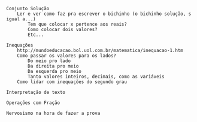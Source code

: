     Conjunto Solução
        Ler e ver como faz pra escrever o bichinho (o bichinho solução, s igual a...)
            Tem que colocar x pertence aos reais? 
            Como colocar dois valores? 
            Etc...

    Inequações
        http://mundoeducacao.bol.uol.com.br/matematica/inequacao-1.htm
        Como passar os valores para os lados?
            Do meio pro lado
            Da direita pro meio
            Da esquerda pro meio
            Tanto valores inteiros, decimais, como as variáveis
        Como lidar com inequações do segundo grau

    Interpretação de texto

    Operações com Fração

    Nervosismo na hora de fazer a prova